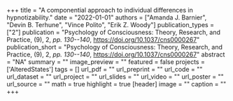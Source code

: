 +++
title = "A componential approach to individual differences in hypnotizability."
date = "2022-01-01"
authors = ["Amanda J. Barnier", "Devin B. Terhune", "Vince Polito", "Erik Z. Woody"]
publication_types = ["2"]
publication = "Psychology of Consciousness: Theory, Research, and Practice, (9), 2, _pp. 130--140_, https://doi.org/10.1037/cns0000267"
publication_short = "Psychology of Consciousness: Theory, Research, and Practice, (9), 2, _pp. 130--140_, https://doi.org/10.1037/cns0000267"
abstract = "NA"
summary = ""
image_preview = ""
featured = false
projects = ['AlteredStates']
tags = []
url_pdf = ""
url_preprint = ""
url_code = ""
url_dataset = ""
url_project = ""
url_slides = ""
url_video = ""
url_poster = ""
url_source = ""
math = true
highlight = true
[header]
image = ""
caption = ""
+++
